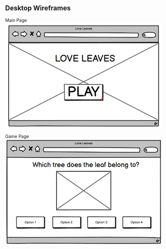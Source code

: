 ## Desktop Wireframes
Main Page
![Main Page](/documentation/images/wireframe-imgs/desktop-main.png)

Game Page
![Game Page](/documentation/images/wireframe-imgs/desktop-play.png)
